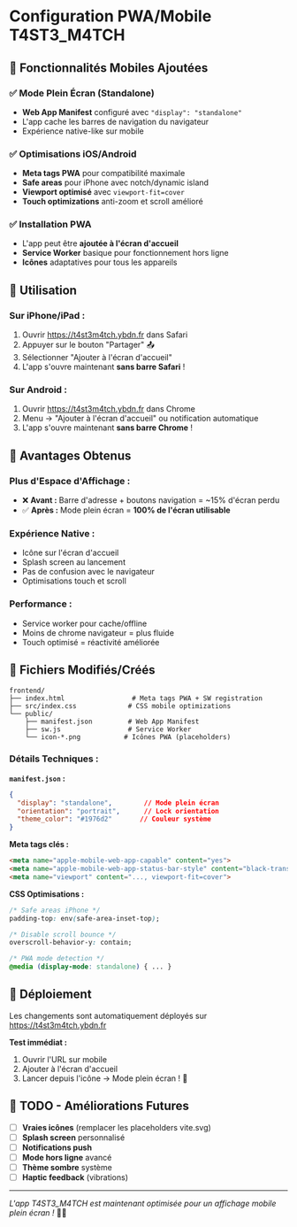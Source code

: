 # Configuration PWA/Mobile T4ST3_M4TCH

## 📱 **Fonctionnalités Mobiles Ajoutées**

### ✅ **Mode Plein Écran (Standalone)**
- **Web App Manifest** configuré avec `"display": "standalone"`
- L'app cache les barres de navigation du navigateur
- Expérience native-like sur mobile

### ✅ **Optimisations iOS/Android**
- **Meta tags PWA** pour compatibilité maximale
- **Safe areas** pour iPhone avec notch/dynamic island  
- **Viewport optimisé** avec `viewport-fit=cover`
- **Touch optimizations** anti-zoom et scroll amélioré

### ✅ **Installation PWA**
- L'app peut être **ajoutée à l'écran d'accueil**
- **Service Worker** basique pour fonctionnement hors ligne
- **Icônes** adaptatives pour tous les appareils

## 🚀 **Utilisation**

### **Sur iPhone/iPad :**
1. Ouvrir https://t4st3m4tch.ybdn.fr dans Safari
2. Appuyer sur le bouton "Partager" 📤
3. Sélectionner "Ajouter à l'écran d'accueil"
4. L'app s'ouvre maintenant **sans barre Safari** !

### **Sur Android :**
1. Ouvrir https://t4st3m4tch.ybdn.fr dans Chrome
2. Menu → "Ajouter à l'écran d'accueil" ou notification automatique
3. L'app s'ouvre maintenant **sans barre Chrome** !

## 🎯 **Avantages Obtenus**

### **Plus d'Espace d'Affichage :**
- ❌ **Avant :** Barre d'adresse + boutons navigation = ~15% d'écran perdu
- ✅ **Après :** Mode plein écran = **100% de l'écran utilisable**

### **Expérience Native :**
- Icône sur l'écran d'accueil
- Splash screen au lancement
- Pas de confusion avec le navigateur
- Optimisations touch et scroll

### **Performance :**
- Service worker pour cache/offline
- Moins de chrome navigateur = plus fluide
- Touch optimisé = réactivité améliorée

## 📁 **Fichiers Modifiés/Créés**

```
frontend/
├── index.html                 # Meta tags PWA + SW registration
├── src/index.css             # CSS mobile optimizations  
└── public/
    ├── manifest.json         # Web App Manifest
    ├── sw.js                 # Service Worker
    └── icon-*.png           # Icônes PWA (placeholders)
```

### **Détails Techniques :**

**`manifest.json` :**
```json
{
  "display": "standalone",        // Mode plein écran
  "orientation": "portrait",      // Lock orientation
  "theme_color": "#1976d2"       // Couleur système
}
```

**Meta tags clés :**
```html
<meta name="apple-mobile-web-app-capable" content="yes">
<meta name="apple-mobile-web-app-status-bar-style" content="black-translucent">
<meta name="viewport" content="..., viewport-fit=cover">
```

**CSS Optimisations :**
```css
/* Safe areas iPhone */
padding-top: env(safe-area-inset-top);

/* Disable scroll bounce */
overscroll-behavior-y: contain;

/* PWA mode detection */
@media (display-mode: standalone) { ... }
```

## 🔄 **Déploiement**

Les changements sont automatiquement déployés sur https://t4st3m4tch.ybdn.fr

**Test immédiat :**
1. Ouvrir l'URL sur mobile
2. Ajouter à l'écran d'accueil
3. Lancer depuis l'icône → Mode plein écran ! 📱

## 🎨 **TODO - Améliorations Futures**

- [ ] **Vraies icônes** (remplacer les placeholders vite.svg)
- [ ] **Splash screen** personnalisé
- [ ] **Notifications push** 
- [ ] **Mode hors ligne** avancé
- [ ] **Thème sombre** système
- [ ] **Haptic feedback** (vibrations)

---
*L'app T4ST3_M4TCH est maintenant optimisée pour un affichage mobile plein écran !* 📱✨